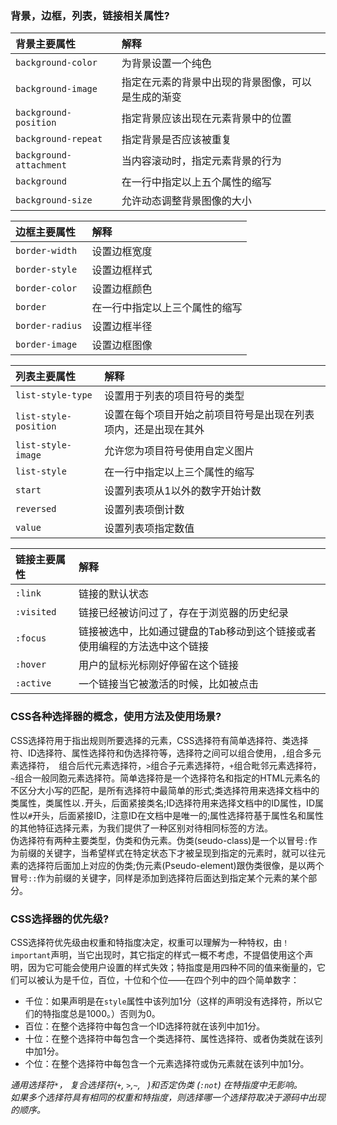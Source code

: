 ### 背景，边框，列表，链接相关属性?
|    背景主要属性          |         解释                              |
| :---                   | :---                                     |
|`background-color`      |为背景设置一个纯色                           |
|`background-image`      |指定在元素的背景中出现的背景图像，可以是生成的渐变 |
|`background-position`   |指定背景应该出现在元素背景中的位置              |
|`background-repeat`     |指定背景是否应该被重复                        |
|`background-attachment` |当内容滚动时，指定元素背景的行为                |
|`background`            |在一行中指定以上五个属性的缩写                 |
|`background-size`       |允许动态调整背景图像的大小                     |  

|    边框主要属性          |         解释                              |
| :---                   | :---                                      |
|`border-width`          |  设置边框宽度                               |
|`border-style`          |  设置边框样式                               |
|`border-color`          |  设置边框颜色                               |
|`border`                |  在一行中指定以上三个属性的缩写                |
|`border-radius`         |  设置边框半径                               |
|`border-image`          |  设置边框图像                               |  

|    列表主要属性          |         解释                                          |
| :---                   | :---                                                 |
|`list-style-type`       | 设置用于列表的项目符号的类型                              |
|`list-style-position`   | 设置在每个项目开始之前项目符号是出现在列表项内，还是出现在其外  |
|`list-style-image`      | 允许您为项目符号使用自定义图片                             |
|`list-style`            | 在一行中指定以上三个属性的缩写                             |
|`start`                 | 设置列表项从1以外的数字开始计数                           |
|`reversed`              | 设置列表项倒计数                                        |
|`value`                 | 设置列表项指定数值                                      |  

|    链接主要属性     |         解释                                                 |
| :---              | :---                                                         |
|`:link`            |链接的默认状态                                                  |
|`:visited`         |链接已经被访问过了，存在于浏览器的历史纪录                           |
|`:focus`           |链接被选中，比如通过键盘的Tab移动到这个链接或者使用编程的方法选中这个链接 |
|`:hover`           |用户的鼠标光标刚好停留在这个链接                                   |
|`:active`          |一个链接当它被激活的时候，比如被点击                                |  

### CSS各种选择器的概念，使用方法及使用场景?
CSS选择符用于指出规则所要选择的元素，CSS选择符有简单选择符、类选择符、ID选择符、属性选择符和伪选择符等，选择符之间可以组合使用，`,`组合多元素选择符，` `组合后代元素选择符，`>`组合子元素选择符，`+`组合毗邻元素选择符，`~`组合一般同胞元素选择符。简单选择符是一个选择符名和指定的HTML元素名的不区分大小写的匹配，是所有选择符中最简单的形式;类选择符用来选择文档中的类属性，类属性以`.`开头，后面紧接类名;ID选择符用来选择文档中的ID属性，ID属性以`#`开头，后面紧接ID，注意ID在文档中是唯一的;属性选择符基于属性名和属性的其他特征选择元素，为我们提供了一种区别对待相同标签的方法。  
伪选择符有两种主要类型，伪类和伪元素。伪类(seudo-class)是一个以冒号`:`作为前缀的关键字，当希望样式在特定状态下才被呈现到指定的元素时，就可以往元素的选择符后面加上对应的伪类;伪元素(Pseudo-element)跟伪类很像，是以两个冒号`::`作为前缀的关键字，同样是添加到选择符后面达到指定某个元素的某个部分。  

### CSS选择器的优先级?
CSS选择符优先级由权重和特指度决定，权重可以理解为一种特权，由`！important`声明，当它出现时，其它指定的样式一概不考虑，不提倡使用这个声明，因为它可能会使用户设置的样式失效；特指度是用四种不同的值来衡量的，它们可以被认为是千位，百位，十位和个位——在四个列中的四个简单数字：  
- 千位：如果声明是在`style`属性中该列加1分（这样的声明没有选择符，所以它们的特指度总是1000。）否则为0。
- 百位：在整个选择符中每包含一个ID选择符就在该列中加1分。
- 十位：在整个选择符中每包含一个类选择符、属性选择符、或者伪类就在该列中加1分。
- 个位：在整个选择符中每包含一个元素选择符或伪元素就在该列中加1分。  

*通用选择符`*`， 复合选择符(`+`, `>`,`~`, ` `)和否定伪类 (`:not`) 在特指度中无影响。*  
*如果多个选择符具有相同的权重和特指度，则选择哪一个选择符取决于源码中出现的顺序。*  

